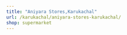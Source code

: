 ```yaml
---
title: "Aniyara Stores,Karukachal"
url: /karukachal/aniyara-stores-karukachal/
shop: supermarket
---
```

